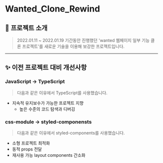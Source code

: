 # Wanted_Clone_Rewind

## 🤗 프로젝트 소개

> 2022.01.11 ~ 2022.01.19 기간동안 진행했던 'wanted 웹페이지 일부 기능 클론 프로젝트'를 새로운 기술을 이용해 보강한 프로젝트입니다.

---

## ✨ 이전 프로젝트 대비 개선사항

### **JavaScript -> TypeScript**

> 다음과 같은 이유에서 TypeScript를 사용했습니다.

- 지속적 유지보수가 가능한 프로젝트 지향
  - 높은 수준의 코드 탐색과 디버깅

### css-module -> styled-componensts

> 다음과 같은 이유에서 styled-components를 사용했습니다.

- 소형 프로젝트 최적화
- 동적 props 전달
- 재사용 가능 layout components 간소화
